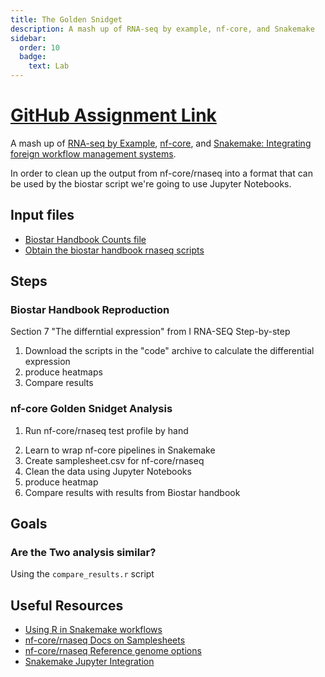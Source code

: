 ```yaml
---
title: The Golden Snidget
description: A mash up of RNA-seq by example, nf-core, and Snakemake
sidebar:
  order: 10
  badge:
    text: Lab
---
```


# [GitHub Assignment Link](https://classroom.github.com/a/2CuxKp5r)

A mash up of [RNA-seq by Example](https://www.biostarhandbook.com/books/rnaseq/introducing-the-golden-snidget.html), [nf-core](https://nf-co.re/rnaseq/3.14.0), and [Snakemake: Integrating foreign workflow management systems](https://snakemake.readthedocs.io/en/stable/snakefiles/foreign_wms.html). <!-- on a cluster -->

In order to clean up the output from nf-core/rnaseq into a format that can be used by the biostar script we're going to use Jupyter Notebooks.

## Input files

- [Biostar Handbook Counts file](http://data.biostarhandbook.com/books/rnaseq/data/counts.csv)
- [Obtain the biostar handbook rnaseq scripts](http://data.biostarhandbook.com/books/rnaseq/code.tar.gz)

## Steps

### Biostar Handbook Reproduction

Section 7 "The differntial expression" from I RNA-SEQ Step-by-step

1. Download the scripts in the "code" archive to calculate the differential expression
2. produce heatmaps
3. Compare results

### nf-core Golden Snidget Analysis

<!-- 0. Login to Sysbio -->

1. Run nf-core/rnaseq test profile by hand
<!-- 1b. Launch Workflow on Sysbio -->
2. Learn to wrap nf-core pipelines in Snakemake
3. Create samplesheet.csv for nf-core/rnaseq
4. Clean the data using Jupyter Notebooks
5. produce heatmap
6. Compare results with results from Biostar handbook

## Goals

### Are the Two analysis similar?

Using the `compare_results.r` script


## Useful Resources

- [Using R in Snakemake workflows](https://snakemake.readthedocs.io/en/stable/snakefiles/rules.html#r-and-r-markdown)
- [nf-core/rnaseq Docs on Samplesheets](https://nf-co.re/rnaseq/3.14.0/docs/usage#full-samplesheet)
- [nf-core/rnaseq Reference genome options](https://nf-co.re/rnaseq/3.14.0/docs/usage#reference-genome-options)
- [Snakemake Jupyter Integration](https://snakemake.readthedocs.io/en/stable/snakefiles/rules.html#jupyter-notebook-integration)
